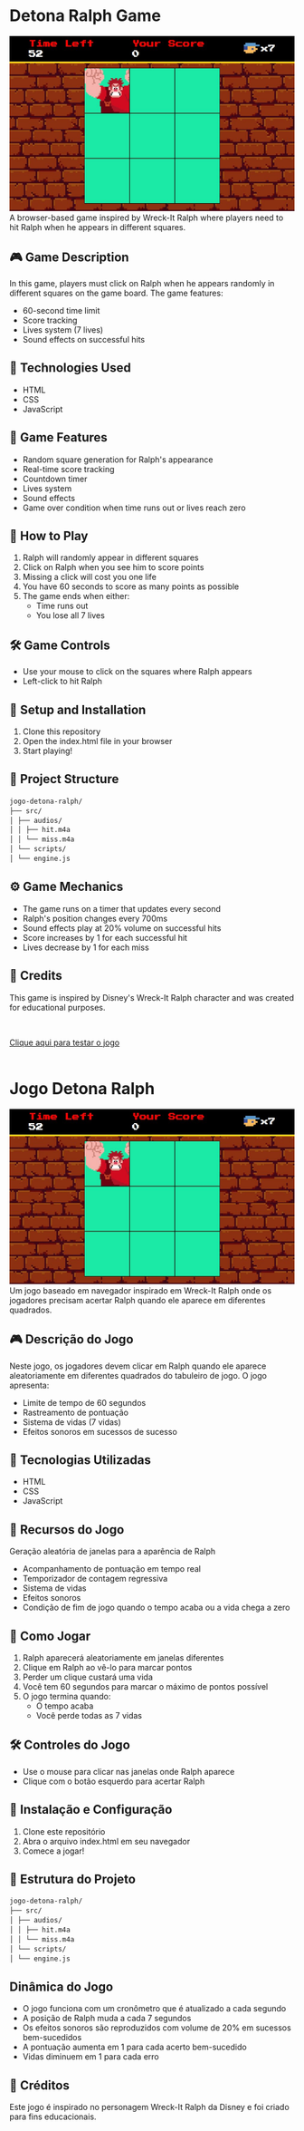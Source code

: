 # Detona Ralph Game
![](./src/images/screenshot.jpg)
A browser-based game inspired by Wreck-It Ralph where players need to hit Ralph when he appears in different squares.

## 🎮 Game Description

In this game, players must click on Ralph when he appears randomly in different squares on the game board. The game features:
- 60-second time limit
- Score tracking
- Lives system (7 lives)
- Sound effects on successful hits

## 🚀 Technologies Used

- HTML
- CSS
- JavaScript

## 🎯 Game Features

- Random square generation for Ralph's appearance
- Real-time score tracking
- Countdown timer
- Lives system
- Sound effects
- Game over condition when time runs out or lives reach zero

## 🎲 How to Play

1. Ralph will randomly appear in different squares
2. Click on Ralph when you see him to score points
3. Missing a click will cost you one life
4. You have 60 seconds to score as many points as possible
5. The game ends when either:
   - Time runs out
   - You lose all 7 lives

## 🛠️ Game Controls

- Use your mouse to click on the squares where Ralph appears
- Left-click to hit Ralph

## 🔧 Setup and Installation

1. Clone this repository
2. Open the index.html file in your browser
3. Start playing!

## 📁 Project Structure
```bash
jogo-detona-ralph/
├── src/
│ ├── audios/
│ │ ├── hit.m4a
│ │ └── miss.m4a
│ └── scripts/
│ └── engine.js
```

## ⚙️ Game Mechanics

- The game runs on a timer that updates every second
- Ralph's position changes every 700ms
- Sound effects play at 20% volume on successful hits
- Score increases by 1 for each successful hit
- Lives decrease by 1 for each miss

## 🎨 Credits

This game is inspired by Disney's Wreck-It Ralph character and was created for educational purposes.

<br>

[Clique aqui para testar o jogo]('https://maxwelldeveloper7.github.io/jogo-detona-ralph/')
<br><br>


# Jogo Detona Ralph
![](./src/images/screenshot.jpg)
Um jogo baseado em navegador inspirado em Wreck-It Ralph onde os jogadores precisam acertar Ralph quando ele aparece em diferentes quadrados.

## 🎮 Descrição do Jogo

Neste jogo, os jogadores devem clicar em Ralph quando ele aparece aleatoriamente em diferentes quadrados do tabuleiro de jogo. O jogo apresenta:
- Limite de tempo de 60 segundos
- Rastreamento de pontuação
- Sistema de vidas (7 vidas)
- Efeitos sonoros em sucessos de sucesso

## 🚀 Tecnologias Utilizadas

- HTML
- CSS
- JavaScript

## 🎯 Recursos do Jogo

Geração aleatória de janelas para a aparência de Ralph
- Acompanhamento de pontuação em tempo real
- Temporizador de contagem regressiva
- Sistema de vidas
- Efeitos sonoros
- Condição de fim de jogo quando o tempo acaba ou a vida chega a zero

## 🎲 Como Jogar

1. Ralph aparecerá aleatoriamente em janelas diferentes
2. Clique em Ralph ao vê-lo para marcar pontos
3. Perder um clique custará uma vida
4. Você tem 60 segundos para marcar o máximo de pontos possível
5. O jogo termina quando:
   - O tempo acaba
   - Você perde todas as 7 vidas

## 🛠️ Controles do Jogo

- Use o mouse para clicar nas janelas onde Ralph aparece
- Clique com o botão esquerdo para acertar Ralph

## 🔧 Instalação e Configuração

1. Clone este repositório
2. Abra o arquivo index.html em seu navegador
3. Comece a jogar!

## 📁 Estrutura do Projeto
```bash
jogo-detona-ralph/
├── src/
│ ├── audios/
│ │ ├── hit.m4a
│ │ └── miss.m4a
│ └── scripts/
│ └── engine.js
```

## Dinâmica do Jogo

- O jogo funciona com um cronômetro que é atualizado a cada segundo
- A posição de Ralph muda a cada 7 segundos
- Os efeitos sonoros são reproduzidos com volume de 20% em sucessos bem-sucedidos
- A pontuação aumenta em 1 para cada acerto bem-sucedido
- Vidas diminuem em 1 para cada erro

## 🎨 Créditos

Este jogo é inspirado no personagem Wreck-It Ralph da Disney e foi criado para fins educacionais.

